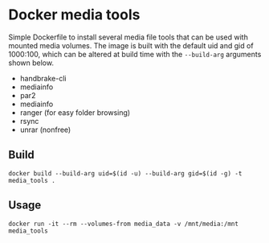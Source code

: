 # Docker media tools

Simple Dockerfile to install several media file tools that can be used with
mounted media volumes. The image is built with the default uid and gid of
1000:100, which can be altered at build time with the `--build-arg` arguments
shown below.

* handbrake-cli
* mediainfo
* par2
* mediainfo
* ranger (for easy folder browsing)
* rsync
* unrar (nonfree)

## Build

    docker build --build-arg uid=$(id -u) --build-arg gid=$(id -g) -t media_tools .

## Usage

    docker run -it --rm --volumes-from media_data -v /mnt/media:/mnt media_tools
